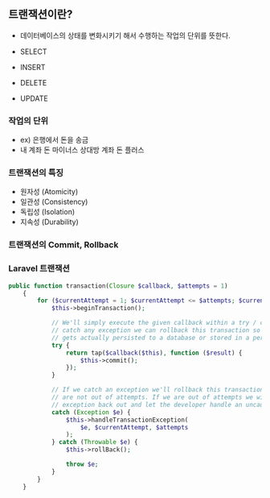 ## 트랜잭션이란?
- 데이터베이스의 상태를 변화시키기 해서 수행하는 작업의 단위를 뜻한다.

- SELECT
- INSERT
- DELETE
- UPDATE

### 작업의 단위
- ex) 은행에서 돈을 송금
- 내 계좌 돈 마이너스 상대방 계좌 돈 플러스

### 트랜잭션의 특징

- 원자성 (Atomicity)
- 일관성 (Consistency)
- 독립성 (Isolation)
- 지속성 (Durability)


### 트랜잭션의 Commit, Rollback


### Laravel 트랜잭션

```php
public function transaction(Closure $callback, $attempts = 1)
    {
        for ($currentAttempt = 1; $currentAttempt <= $attempts; $currentAttempt++) {
            $this->beginTransaction();

            // We'll simply execute the given callback within a try / catch block and if we
            // catch any exception we can rollback this transaction so that none of this
            // gets actually persisted to a database or stored in a permanent fashion.
            try {
                return tap($callback($this), function ($result) {
                    $this->commit();
                });
            }

            // If we catch an exception we'll rollback this transaction and try again if we
            // are not out of attempts. If we are out of attempts we will just throw the
            // exception back out and let the developer handle an uncaught exceptions.
            catch (Exception $e) {
                $this->handleTransactionException(
                    $e, $currentAttempt, $attempts
                );
            } catch (Throwable $e) {
                $this->rollBack();

                throw $e;
            }
        }
    }
```

